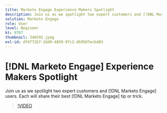 ```yaml
---
title: Marketo Engage Experience Makers Spotlight
description: Join us as we spotlight two expert customers and [!DNL Marketo Engage] users. Each will share their best [!DNL Marketo Engage] tip or trick.
solution: Marketo Engage
role: User
level: Beginner
kt: 9767
thumbnail: 340592.jpeg
exl-id: df4772b7-2dd9-4859-97c2-db9507ecbd03
---
```

# [!DNL Marketo Engage] Experience Makers Spotlight

Join us as we spotlight two expert customers and [!DNL Marketo Engage] users. Each will share their best [!DNL Marketo Engage] tip or trick.

>[!VIDEO](https://video.tv.adobe.com/v/340592/?quality=12&learn=on)
